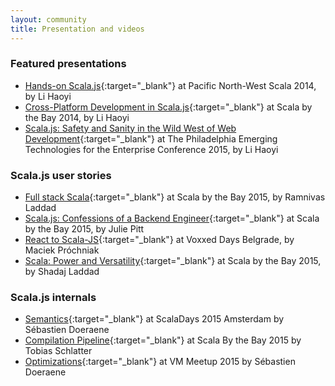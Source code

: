 ```yaml
---
layout: community
title: Presentation and videos
---
```


### Featured presentations

* [Hands-on Scala.js](http://vimeo.com/111978847){:target="_blank"} at Pacific North-West Scala 2014, by Li Haoyi
* [Cross-Platform Development in Scala.js](https://www.youtube.com/watch?v=Ksoi6AG9nbA){:target="_blank"} at Scala by 
  the Bay 2014, by Li Haoyi
* [Scala.js: Safety and Sanity in the Wild West of Web Development](http://www.infoq.com/presentations/scalajs){:target="_blank"} 
  at The Philadelphia Emerging Technologies for the Enterprise Conference 2015, by Li Haoyi
  
### Scala.js user stories
  
* [Full stack Scala](https://www.youtube.com/watch?v=zZUE8_usGAg){:target="_blank"} at Scala by the Bay 2015, by 
  Ramnivas Laddad
* [Scala.js: Confessions of a Backend Engineer](https://www.youtube.com/watch?v=PQuDD_EHM9I){:target="_blank"} at Scala 
  by the Bay 2015, by Julie Pitt
* [React to Scala-JS](https://www.youtube.com/watch?v=t7dJ1Dxc6mQ){:target="_blank"} at Voxxed Days Belgrade, by 
  Maciek Próchniak
* [Scala: Power and Versatility](https://www.youtube.com/watch?v=aMjyhjJ-pJc){:target="_blank"} at Scala by the Bay 
  2015, by Shadaj Laddad 

### Scala.js internals

* [Semantics](https://www.parleys.com/tutorial/scala-js-semantics-how-support-performance-javascript-interop){:target="_blank"} 
  at ScalaDays 2015 Amsterdam by Sébastien Doeraene
* [Compilation Pipeline](https://www.youtube.com/watch?v=nRswfBJL0dQ){:target="_blank"} at Scala By the Bay 2015 by 
  Tobias Schlatter
* [Optimizations](https://www.youtube.com/watch?v=IvB1APFZK5Q){:target="_blank"} at VM Meetup 2015 by Sébastien Doeraene



